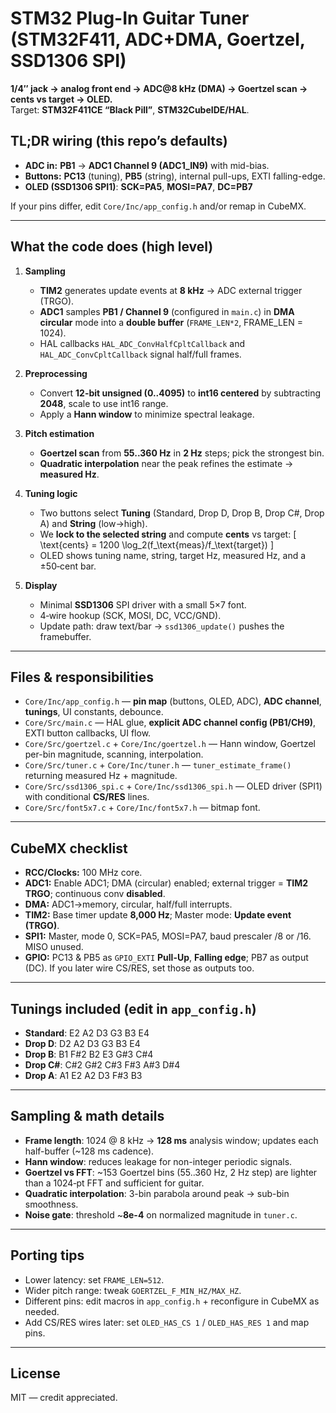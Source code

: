 
# STM32 Plug-In Guitar Tuner (STM32F411, ADC+DMA, Goertzel, SSD1306 SPI)

**1/4″ jack → analog front end → ADC@8 kHz (DMA) → Goertzel scan → cents vs target → OLED.**  
Target: **STM32F411CE “Black Pill”**, **STM32CubeIDE/HAL**.

## TL;DR wiring (this repo’s defaults)
- **ADC in:** **PB1** → **ADC1 Channel 9 (ADC1_IN9)** with mid-bias.
- **Buttons:** **PC13** (tuning), **PB5** (string), internal pull-ups, EXTI falling-edge.
- **OLED (SSD1306 SPI1)**: **SCK=PA5**, **MOSI=PA7**, **DC=PB7**

If your pins differ, edit `Core/Inc/app_config.h` and/or remap in CubeMX.

---

## What the code does (high level)
1. **Sampling**
   - **TIM2** generates update events at **8 kHz** → ADC external trigger (TRGO).
   - **ADC1** samples **PB1 / Channel 9** (configured in `main.c`) in **DMA circular** mode into a **double buffer** (`FRAME_LEN*2`, FRAME_LEN = 1024).
   - HAL callbacks `HAL_ADC_ConvHalfCpltCallback` and `HAL_ADC_ConvCpltCallback` signal half/full frames.

2. **Preprocessing**
   - Convert **12-bit unsigned (0..4095)** to **int16 centered** by subtracting **2048**, scale to use int16 range.
   - Apply a **Hann window** to minimize spectral leakage.

3. **Pitch estimation**
   - **Goertzel scan** from **55..360 Hz** in **2 Hz** steps; pick the strongest bin.
   - **Quadratic interpolation** near the peak refines the estimate → **measured Hz**.

4. **Tuning logic**
   - Two buttons select **Tuning** (Standard, Drop D, Drop B, Drop C#, Drop A) and **String** (low→high).
   - We **lock to the selected string** and compute **cents** vs target:
     \[ \text{cents} = 1200 \log_2(f_\text{meas}/f_\text{target}) \]
   - OLED shows tuning name, string, target Hz, measured Hz, and a ±50‑cent bar.

5. **Display**
   - Minimal **SSD1306** SPI driver with a small 5×7 font.
   - 4‑wire hookup (SCK, MOSI, DC, VCC/GND). 
   - Update path: draw text/bar → `ssd1306_update()` pushes the framebuffer.

---

## Files & responsibilities
- `Core/Inc/app_config.h` — **pin map** (buttons, OLED, ADC), **ADC channel**, **tunings**, UI constants, debounce.
- `Core/Src/main.c` — HAL glue, **explicit ADC channel config (PB1/CH9)**, EXTI button callbacks, UI flow.
- `Core/Src/goertzel.c` + `Core/Inc/goertzel.h` — Hann window, Goertzel per-bin magnitude, scanning, interpolation.
- `Core/Src/tuner.c` + `Core/Inc/tuner.h` — `tuner_estimate_frame()` returning measured Hz + magnitude.
- `Core/Src/ssd1306_spi.c` + `Core/Inc/ssd1306_spi.h` — OLED driver (SPI1) with conditional **CS/RES** lines.
- `Core/Src/font5x7.c` + `Core/Inc/font5x7.h` — bitmap font.

---

## CubeMX checklist
- **RCC/Clocks:** 100 MHz core.
- **ADC1:** Enable ADC1; DMA (circular) enabled; external trigger = **TIM2 TRGO**; continuous conv **disabled**.
- **DMA:** ADC1→memory, circular, half/full interrupts.
- **TIM2:** Base timer update **8,000 Hz**; Master mode: **Update event (TRGO)**.
- **SPI1:** Master, mode 0, SCK=PA5, MOSI=PA7, baud prescaler /8 or /16. MISO unused.
- **GPIO:** PC13 & PB5 as `GPIO_EXTI` **Pull-Up**, **Falling edge**; PB7 as output (DC). If you later wire CS/RES, set those as outputs too.

---

## Tunings included (edit in `app_config.h`)
- **Standard**: E2 A2 D3 G3 B3 E4
- **Drop D**: D2 A2 D3 G3 B3 E4
- **Drop B**: B1 F#2 B2 E3 G#3 C#4
- **Drop C#**: C#2 G#2 C#3 F#3 A#3 D#4
- **Drop A**: A1 E2 A2 D3 F#3 B3

---

## Sampling & math details
- **Frame length**: 1024 @ 8 kHz → **128 ms** analysis window; updates each half-buffer (~128 ms cadence).
- **Hann window**: reduces leakage for non-integer periodic signals.
- **Goertzel vs FFT**: ~153 Goertzel bins (55..360 Hz, 2 Hz step) are lighter than a 1024‑pt FFT and sufficient for guitar.
- **Quadratic interpolation**: 3-bin parabola around peak → sub-bin smoothness.
- **Noise gate**: threshold ~**8e-4** on normalized magnitude in `tuner.c`.

---

## Porting tips
- Lower latency: set `FRAME_LEN=512`.
- Wider pitch range: tweak `GOERTZEL_F_MIN_HZ/MAX_HZ`.
- Different pins: edit macros in `app_config.h` + reconfigure in CubeMX as needed.
- Add CS/RES wires later: set `OLED_HAS_CS 1` / `OLED_HAS_RES 1` and map pins.

---

## License
MIT — credit appreciated.
